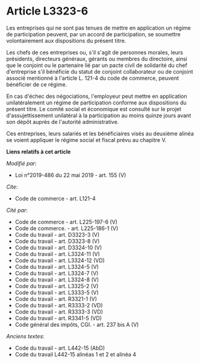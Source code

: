 # Article L3323-6

Les entreprises qui ne sont pas tenues de mettre en application un régime de participation peuvent, par un accord de
participation, se soumettre volontairement aux dispositions du présent titre.

Les chefs de ces entreprises ou, s'il s'agit de personnes morales, leurs présidents, directeurs généraux, gérants ou membres
du directoire, ainsi que le conjoint ou le partenaire lié par un pacte civil de solidarité du chef d'entreprise s'il
bénéficie du statut de conjoint collaborateur ou de conjoint associé mentionné à l'article L. 121-4 du code de commerce,
peuvent bénéficier de ce régime.

En cas d'échec des négociations, l'employeur peut mettre en application unilatéralement un régime de participation conforme
aux dispositions du présent titre. Le comité social et économique est consulté sur le projet d'assujettissement unilatéral à
la participation au moins quinze jours avant son dépôt auprès de l'autorité administrative.

Ces entreprises, leurs salariés et les bénéficiaires visés au deuxième alinéa se voient appliquer le régime social et fiscal
prévu au chapitre V.

**Liens relatifs à cet article**

_Modifié par_:

  - Loi n°2019-486 du 22 mai 2019 - art. 155 (V)

_Cite_:

  - Code de commerce - art. L121-4

_Cité par_:

  - Code de commerce - art. L225-197-6 (V)
  - Code de commerce. - art. L225-186-1 (V)
  - Code du travail - art. D3323-3 (V)
  - Code du travail - art. D3323-8 (V)
  - Code du travail - art. D3324-10 (V)
  - Code du travail - art. L3324-11 (V)
  - Code du travail - art. L3324-12 (VD)
  - Code du travail - art. L3324-5 (V)
  - Code du travail - art. L3324-7 (V)
  - Code du travail - art. L3324-8 (V)
  - Code du travail - art. L3325-2 (V)
  - Code du travail - art. L3333-5 (V)
  - Code du travail - art. R3321-1 (V)
  - Code du travail - art. R3333-2 (VD)
  - Code du travail - art. R3333-3 (VD)
  - Code du travail - art. R3341-5 (VD)
  - Code général des impôts, CGI. - art. 237 bis A (V)

_Anciens textes_:

  - Code du travail - art. L442-15 (AbD)
  - Code du travail L442-15 alinéas 1 et 2 et alinéa 4
